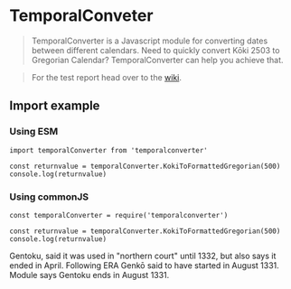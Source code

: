 # TemporalConveter

>TemporalConverter is a Javascript module for converting dates between different calendars. Need to quickly convert Kōki 2503 to Gregorian Calendar? TemporalConverter can help you achieve that.

> For the test report head over to the [wiki](https://github.com/IchanP/TemporalConverter/wiki).

## Import example

### Using ESM

``` JS
import temporalConverter from 'temporalconverter'

const returnvalue = temporalConverter.KokiToFormattedGregorian(500)
console.log(returnvalue)
```

### Using commonJS

``` JS
const temporalConverter = require('temporalconverter')

const returnvalue = temporalConverter.KokiToFormattedGregorian(500)
console.log(returnvalue)
```

Gentoku, said it was used in "northern court" until 1332, but also says it ended in April.  Following ERA Genkō said to have started in August 1331. Module says Gentoku ends in August 1331.
